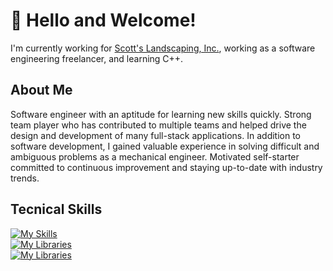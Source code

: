 # 👋 Hello and Welcome!

I'm currently working for [Scott's Landscaping, Inc.](https://github.com/cbowman422/scottslandscaping), working as a software engineering freelancer, and learning C++.

## About Me

Software engineer with an aptitude for learning new skills quickly. Strong team player who has contributed to multiple teams and helped drive the design and development of many full-stack applications. In addition to software development, I gained valuable experience in solving difficult and ambiguous problems as a mechanical engineer. Motivated self-starter committed to continuous improvement and staying up-to-date with industry trends.

## Tecnical Skills

[![My Skills](https://skillicons.dev/icons?i=js,py,java,c,cs,cpp,php,html,css,wordpress,webflow)](https://skillicons.dev) <br />
[![My Libraries](https://skillicons.dev/icons?i=react,next,express,django,flask,figma)](https://skillicons.dev) <br />
[![My Libraries](https://skillicons.dev/icons?i=aws,postgres,mongodb)](https://skillicons.dev) <br />



<!--
## Github Stats
<p>&nbsp;<img align="center" src="https://github-readme-stats.vercel.app/api?username=cbowman422&show_icons=true&theme=dark&title_color=bdbdbd&text_color=bdbdbd&locale=en" alt="cbowman422" /></p>
-->

